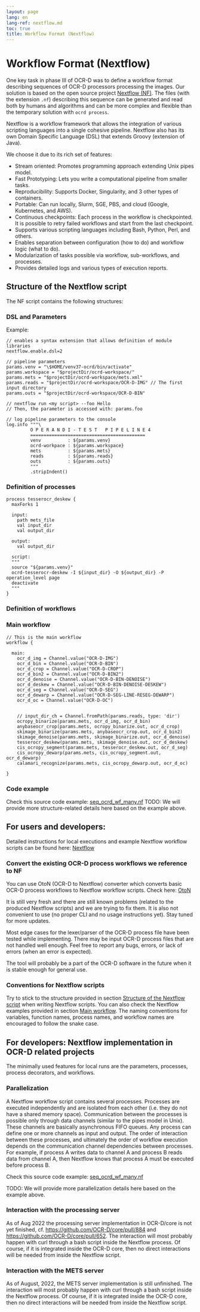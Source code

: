 ```yaml
---
layout: page
lang: en
lang-ref: nextflow.md
toc: true
title: Workflow Format (Nextflow)
---
```


# Workflow Format (Nextflow)

One key task in phase III of OCR-D was to define a workflow format describing sequences of OCR-D processors processing the images. Our solution is based on the open source project [Nextflow (NF)](https://www.nextflow.io/).
The files (with the extension ```.nf```) describing this sequence can be generated and read both by humans and algorithms and can be more complex and flexible than the temporary solution with
```ocrd process```.

Nextflow is a workflow framework that allows the integration of various scripting languages into a single cohesive pipeline. 
Nextflow also has its own Domain Specific Language (DSL) that extends Groovy (extension of Java).

We choose it due to its rich set of features:
- Stream oriented: Promotes programming approach extending Unix pipes model.
- Fast Prototyping: Lets you write a computational pipeline from smaller tasks.
- Reproducibility: Supports Docker, Singularity, and 3 other types of containers.
- Portable: Can run locally, Slurm, SGE, PBS, and cloud (Google, Kubernetes, and AWS).
- Continuous checkpoints: Each process in the workflow is checkpointed. It is possible to retry 
failed workflows and start from the last checkpoint.
- Supports various scripting languages including Bash, Python, Perl, and others.
- Enables separation between configuration (how to do) and workflow logic (what to do).
- Modularization of tasks possible via workflow, sub-workflows, and processes.
- Provides detailed logs and various types of execution reports.

## Structure of the Nextflow script
The NF script contains the following structures:

### DSL and Parameters

Example:

```
// enables a syntax extension that allows definition of module libraries
nextflow.enable.dsl=2

// pipeline parameters
params.venv = "\$HOME/venv37-ocrd/bin/activate"
params.workspace = "$projectDir/ocrd-workspace/"
params.mets = "$projectDir/ocrd-workspace/mets.xml"
params.reads = "$projectDir/ocrd-workspace/OCR-D-IMG" // The first input directory
params.outs = "$projectDir/ocrd-workspace/OCR-D-BIN"

// nextflow run <my script> --foo Hello
// Then, the parameter is accessed with: params.foo

// log pipeline parameters to the console
log.info """\
         O P E R A N D I - T E S T   P I P E L I N E 4
         ===========================================
         venv          : ${params.venv}
         ocrd-workpace : ${params.workspace}
         mets          : ${params.mets}
         reads         : ${params.reads}
         outs          : ${params.outs}
         """
         .stripIndent()
```
### Definition of processes

```
process tesserocr_deskew {
  maxForks 1
	
  input:
    path mets_file
    val input_dir
    val output_dir
	
  output:
    val output_dir
	
  script:
  """
  source "${params.venv}"
  ocrd-tesserocr-deskew -I ${input_dir} -O ${output_dir} -P operation_level page
  deactivate
  """	
}
```
### Definition of workflows

### Main workflow

```
// This is the main workflow
workflow {

  main:
    ocr_d_img = Channel.value("OCR-D-IMG")
    ocr_d_bin = Channel.value("OCR-D-BIN")
    ocr_d_crop = Channel.value("OCR-D-CROP")
    ocr_d_bin2 = Channel.value("OCR-D-BIN2")
    ocr_d_denoise = Channel.value("OCR-D-BIN-DENOISE")
    ocr_d_deskew = Channel.value("OCR-D-BIN-DENOISE-DESKEW")
    ocr_d_seg = Channel.value("OCR-D-SEG")
    ocr_d_dewarp = Channel.value("OCR-D-SEG-LINE-RESEG-DEWARP")
    ocr_d_oc = Channel.value("OCR-D-OC")
  
  
    // input_dir_ch = Channel.fromPath(params.reads, type: 'dir')
    ocropy_binarize(params.mets, ocr_d_img, ocr_d_bin)
    anybaseocr_crop(params.mets, ocropy_binarize.out, ocr_d_crop)
    skimage_binarize(params.mets, anybaseocr_crop.out, ocr_d_bin2)
    skimage_denoise(params.mets, skimage_binarize.out, ocr_d_denoise)
    tesserocr_deskew(params.mets, skimage_denoise.out, ocr_d_deskew)
    cis_ocropy_segment(params.mets, tesserocr_deskew.out, ocr_d_seg)
    cis_ocropy_dewarp(params.mets, cis_ocropy_segment.out, ocr_d_dewarp)
    calamari_recognize(params.mets, cis_ocropy_dewarp.out, ocr_d_oc)

}
```

### Code example
Check this source code example: [seq_ocrd_wf_many.nf](https://github.com/subugoe/operandi/blob/main/ExampleWorkflows/Nextflow/workflow4/seq_ocrd_wf_many.nf)
TODO: We will provide more structure-related details here based on the example above.

## For users and developers:
Detailed instructions for local executions and example Nextflow workflow scripts can be found here: [Nextflow](https://github.com/subugoe/operandi/tree/master/ExampleWorkflows/Nextflow)

### Convert the existing OCR-D process workflows we reference to NF
You can use OtoN (OCR-D to Nextflow) converter which converts basic OCR-D process workflows to Nextflow workflow scripts. Check here: [OtoN](https://github.com/MehmedGIT/OtoN_Converter)

It is still very fresh and there are still known problems (related to the produced Nextflow scripts) and we are trying to fix them. 
It is also not convenient to use (no proper CLI and no usage instructions yet). 
Stay tuned for more updates. 

Most edge cases for the lexer/parser of the OCR-D process file have been tested while implementing. 
There may be input OCR-D process files that are not handled well enough. Feel free to report any bugs, errors, or lack of errors (when an error is expected). 

The tool will probably be a part of the OCR-D software in the future when it is stable enough for general use.

### Conventions for Nextflow scripts
Try to stick to the structure provided in section [Structure of the Nextflow script](#structure-of-the-nextflow-script) when writing Nextflow scripts. 
You can also check the Nextflow examples provided in section [Main workflow](#main-workflow). 
The naming conventions for variables, function names, process names, and workflow names are encouraged to follow the snake case.

## For developers: Nextflow implementation in OCR-D related projects
The minimally used features for local runs are the parameters, processes, process decorators, and workflows.

### Parallelization

A Nextflow workflow script contains several processes. Processes are executed independently and are isolated from each other (i.e. they do not have a shared memory space). 
Communication between the processes is possible only through data channels (similar to the pipes model in Unix). These channels are basically asynchronous FIFO queues. 
Any process can define one or more channels as input and output. 
The order of interaction between these processes, and ultimately the order of workflow execution depends on the communication channel dependencies between processes. 
For example, if process A writes data to channel A and process B reads data from channel A, then Nextflow knows that process A must be executed before process B.

Check this source code example: [seq_ocrd_wf_many.nf](https://github.com/subugoe/operandi/blob/master/ExampleWorkflows/Nextflow/workflow4/seq_ocrd_wf_many.nf)

TODO: We will provide more parallelization details here based on the example above.

### Interaction with the processing server
As of Aug 2022 the processing server implementation in OCR-D/core is not yet finished, cf. https://github.com/OCR-D/core/pull/884 and https://github.com/OCR-D/core/pull/652. 
The interaction will most probably happen with curl through a bash script inside the Nextflow process. 
Of course, if it is integrated inside the OCR-D core, then no direct interactions will be needed from inside the Nextflow script.

### Interaction with the METS server
As of August, 2022, the METS server implementation is still unfinished.
The interaction will most probably happen with curl through a bash script inside the Nextflow process. 
Of course, if it is integrated inside the OCR-D core, then no direct interactions will be needed from inside the Nextflow script.
